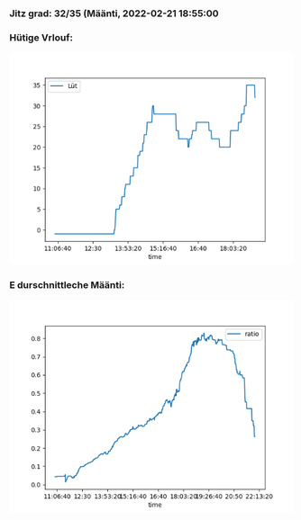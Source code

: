 ### Jitz grad: 32/35 (Määnti, 2022-02-21 18:55:00

### Hütige Vrlouf:
![Graph](Today.png)

### E durschnittleche Määnti:
![Graph](Määnti.png)